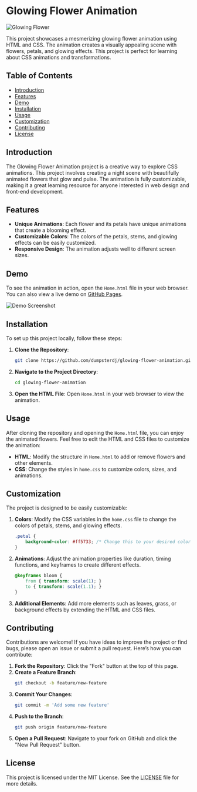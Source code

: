 # Glowing Flower Animation

![Glowing Flower](https://img.shields.io/badge/Glowing-Flower-orange)

This project showcases a mesmerizing glowing flower animation using HTML and CSS. The animation creates a visually appealing scene with flowers, petals, and glowing effects. This project is perfect for learning about CSS animations and transformations.

## Table of Contents

- [Introduction](#introduction)
- [Features](#features)
- [Demo](#demo)
- [Installation](#installation)
- [Usage](#usage)
- [Customization](#customization)
- [Contributing](#contributing)
- [License](#license)

## Introduction

The Glowing Flower Animation project is a creative way to explore CSS animations. This project involves creating a night scene with beautifully animated flowers that glow and pulse. The animation is fully customizable, making it a great learning resource for anyone interested in web design and front-end development.

## Features

- **Unique Animations**: Each flower and its petals have unique animations that create a blooming effect.
- **Customizable Colors**: The colors of the petals, stems, and glowing effects can be easily customized.
- **Responsive Design**: The animation adjusts well to different screen sizes.

## Demo

To see the animation in action, open the `Home.html` file in your web browser. You can also view a live demo on [GitHub Pages](https://dumpsterdj.github.io/your-repository-name).

![Demo Screenshot](screenshot.png)

## Installation

To set up this project locally, follow these steps:

1. **Clone the Repository**:
   ```bash
   git clone https://github.com/dumpsterdj/glowing-flower-animation.git
   ```

2. **Navigate to the Project Directory**:
   ```bash
   cd glowing-flower-animation
   ```

3. **Open the HTML File**:
   Open `Home.html` in your web browser to view the animation.

## Usage

After cloning the repository and opening the `Home.html` file, you can enjoy the animated flowers. Feel free to edit the HTML and CSS files to customize the animation:

- **HTML**: Modify the structure in `Home.html` to add or remove flowers and other elements.
- **CSS**: Change the styles in `home.css` to customize colors, sizes, and animations.

## Customization

The project is designed to be easily customizable:

1. **Colors**: Modify the CSS variables in the `home.css` file to change the colors of petals, stems, and glowing effects.
   ```css
   .petal {
       background-color: #ff5733; /* Change this to your desired color */
   }
   ```

2. **Animations**: Adjust the animation properties like duration, timing functions, and keyframes to create different effects.
   ```css
   @keyframes bloom {
       from { transform: scale(1); }
       to { transform: scale(1.1); }
   }
   ```

3. **Additional Elements**: Add more elements such as leaves, grass, or background effects by extending the HTML and CSS files.

## Contributing

Contributions are welcome! If you have ideas to improve the project or find bugs, please open an issue or submit a pull request. Here’s how you can contribute:

1. **Fork the Repository**: Click the "Fork" button at the top of this page.
2. **Create a Feature Branch**: 
   ```bash
   git checkout -b feature/new-feature
   ```
3. **Commit Your Changes**: 
   ```bash
   git commit -m 'Add some new feature'
   ```
4. **Push to the Branch**: 
   ```bash
   git push origin feature/new-feature
   ```
5. **Open a Pull Request**: Navigate to your fork on GitHub and click the "New Pull Request" button.

## License

This project is licensed under the MIT License. See the [LICENSE](LICENSE) file for more details.
